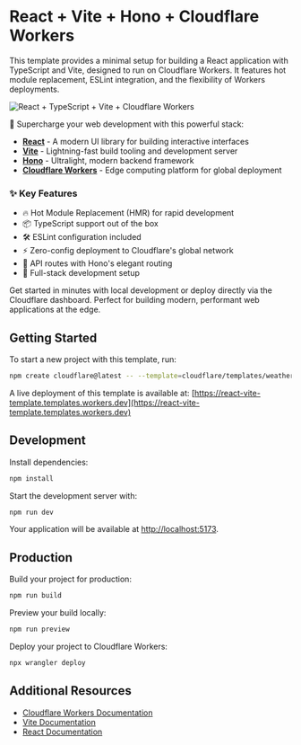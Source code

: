 # React + Vite + Hono + Cloudflare Workers

This template provides a minimal setup for building a React application with TypeScript and Vite, designed to run on Cloudflare Workers. It features hot module replacement, ESLint integration, and the flexibility of Workers deployments.

![React + TypeScript + Vite + Cloudflare Workers](https://imagedelivery.net/wSMYJvS3Xw-n339CbDyDIA/fc7b4b62-442b-4769-641b-ad4422d74300/public)

<!-- dash-content-start -->

🚀 Supercharge your web development with this powerful stack:

- [**React**](https://react.dev/) - A modern UI library for building interactive interfaces
- [**Vite**](https://vite.dev/) - Lightning-fast build tooling and development server
- [**Hono**](https://hono.dev/) - Ultralight, modern backend framework
- [**Cloudflare Workers**](https://developers.cloudflare.com/workers/) - Edge computing platform for global deployment

### ✨ Key Features

- 🔥 Hot Module Replacement (HMR) for rapid development
- 📦 TypeScript support out of the box
- 🛠️ ESLint configuration included
- ⚡ Zero-config deployment to Cloudflare's global network
- 🎯 API routes with Hono's elegant routing
- 🔄 Full-stack development setup

Get started in minutes with local development or deploy directly via the Cloudflare dashboard. Perfect for building modern, performant web applications at the edge.

<!-- dash-content-end -->

## Getting Started

To start a new project with this template, run:

```bash
npm create cloudflare@latest -- --template=cloudflare/templates/weather
```

A live deployment of this template is available at:
[https://react-vite-template.templates.workers.dev](https://react-vite-template.templates.workers.dev)

## Development

Install dependencies:

```bash
npm install
```

Start the development server with:

```bash
npm run dev
```

Your application will be available at [http://localhost:5173](http://localhost:5173).

## Production

Build your project for production:

```bash
npm run build
```

Preview your build locally:

```bash
npm run preview
```

Deploy your project to Cloudflare Workers:

```bash
npx wrangler deploy
```

## Additional Resources

- [Cloudflare Workers Documentation](https://developers.cloudflare.com/workers/)
- [Vite Documentation](https://vitejs.dev/guide/)
- [React Documentation](https://reactjs.org/)
